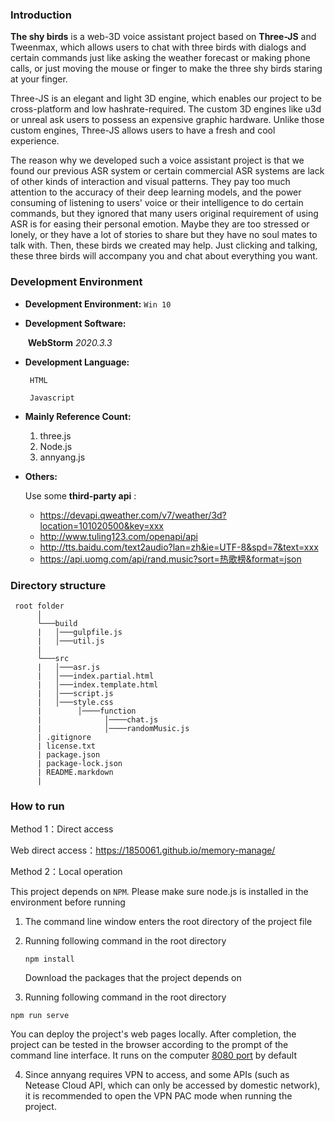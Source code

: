 ### Introduction

**The shy birds** is a web-3D voice assistant project based on **Three-JS** and Tweenmax, which allows users to chat with three birds with dialogs and certain commands just like asking the weather forecast or making phone calls, or just moving the mouse or finger to make the three shy birds staring at your finger. 

Three-JS is an elegant and light 3D engine, which enables our project to be cross-platform and low hashrate-required. The custom 3D engines like u3d or unreal ask users to  possess an expensive graphic hardware. Unlike those custom engines, Three-JS allows users to have a  fresh and cool experience.

The reason why we developed such a voice assistant project is that we found our previous ASR system or certain commercial ASR systems are lack of other kinds of interaction and visual patterns. They pay too much attention to the accuracy of their deep learning models, and the power consuming of listening to users' voice or their intelligence to do certain commands, but they ignored that many users original requirement of using ASR is for easing their personal emotion. Maybe they are too stressed or lonely, or they have a lot of stories to share but they have no soul mates to talk with. Then, these birds we created may help. Just clicking and talking, these three birds will accompany you and chat about everything you want.



### Development Environment

- **Development Environment:** ```Win 10```

- **Development Software:**

  ​	**WebStorm** *2020.3.3*

- **Development Language:**

  ``` HTML```

  ``` Javascript```

- **Mainly Reference Count:**

  1. three.js
  2. Node.js
  3. annyang.js

- **Others:**

  Use some **third-party api** : 

  - https://devapi.qweather.com/v7/weather/3d?location=101020500&key=xxx
  - http://www.tuling123.com/openapi/api
  - http://tts.baidu.com/text2audio?lan=zh&ie=UTF-8&spd=7&text=xxx
  - https://api.uomg.com/api/rand.music?sort=热歌榜&format=json



### Directory structure

```
 root folder  
      │
      └───build
      |   │───gulpfile.js
      |   │───util.js
      |
      └───src
      |   │───asr.js
      |   │───index.partial.html
      |   │───index.template.html
      |   │───script.js
      |   │───style.css
      |        │────function
      |              │────chat.js
      |              │────randomMusic.js
      | .gitignore
      | license.txt
      | package.json
      | package-lock.json
      | README.markdown
      |
```





### How to run

Method 1：Direct access

Web direct access：https://1850061.github.io/memory-manage/



Method 2：Local operation

This project depends on ```NPM```. Please make sure node.js is installed in the environment before running

1. The command line window enters the root directory of the project file

2. Running following command in the root directory

   ```
   npm install
   ```

   Download the packages that the project depends on

3. Running following command in the root directory

  ```
npm run serve
  ```

You can deploy the project's web pages locally. After completion, the project can be tested in the browser according to the prompt of the command line interface. It runs on the computer [8080 port](http://localhost:8080/) by default  

4.  Since annyang requires VPN to access, and some APIs (such as Netease Cloud API, which can only be accessed by domestic network), it is recommended to open the VPN PAC mode  when running the project.

